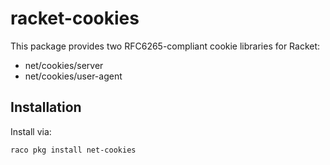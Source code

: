 # racket-cookies

This package provides two RFC6265-compliant cookie libraries for Racket:
 * net/cookies/server
 * net/cookies/user-agent

## Installation

Install via:

```bash
raco pkg install net-cookies
```
